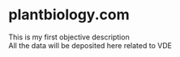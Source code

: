 # plantbiology.com
This is my first objective description
<br>
All the data will be deposited here related to VDE

